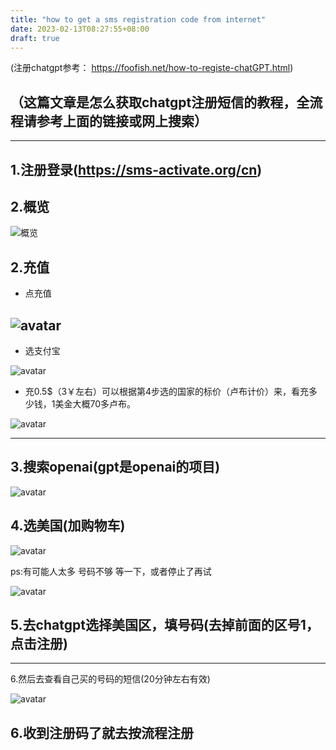 ```yaml
---
title: "how to get a sms registration code from internet"
date: 2023-02-13T08:27:55+08:00
draft: true
---
```


(注册chatgpt参考： https://foofish.net/how-to-registe-chatGPT.html)
## （这篇文章是怎么获取chatgpt注册短信的教程，全流程请参考上面的链接或网上搜索）
---

1.注册登录(https://sms-activate.org/cn)
---

2.概览
---
![概览](https://res.cloudinary.com/dkmuoufxh/image/upload/v1676538183/cRJUF_nfje8u.png)

2.充值
---
- 点充值

![avatar](https://res.cloudinary.com/dkmuoufxh/image/upload/v1676538183/cRPVE_lzdwsh.jpg)
---
- 选支付宝

![avatar](https://res.cloudinary.com/dkmuoufxh/image/upload/v1676538181/cR1QX_wryhu4.jpg)
- 充0.5$（3￥左右）可以根据第4步选的国家的标价（卢布计价）来，看充多少钱，1美金大概70多卢布。

![avatar](https://res.cloudinary.com/dkmuoufxh/image/upload/v1676538183/cRqgJ_pvzeys.png)

---

3.搜索openai(gpt是openai的项目)
---

![avatar](https://res.cloudinary.com/dkmuoufxh/image/upload/v1676538187/cRuLc_jxoreo.jpg)

4.选美国(加购物车)
---

![avatar](https://res.cloudinary.com/dkmuoufxh/image/upload/v1676538182/ccfoN_gkus2c.png)

ps:有可能人太多 号码不够 等一下，或者停止了再试

![avatar](https://res.cloudinary.com/dkmuoufxh/image/upload/v1676538181/ccAjd_luak2m.jpg)



5.去chatgpt选择美国区，填号码(去掉前面的区号1，点击注册)
---
---
6.然后去查看自己买的号码的短信(20分钟左右有效)

![avatar](https://res.cloudinary.com/dkmuoufxh/image/upload/v1676538181/cctlz_ydjbs7.jpg)

6.收到注册码了就去按流程注册 
---